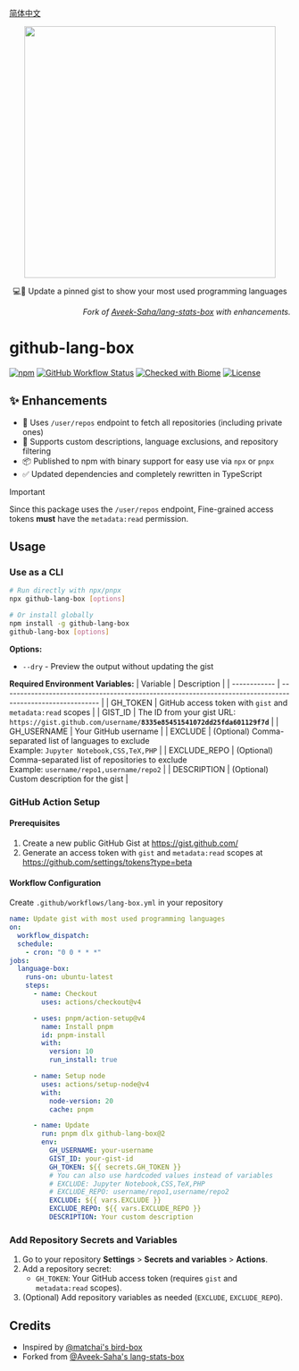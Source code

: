 [简体中文](./README_HANS.md)

<p align="center">
  <img width="450" src="https://user-images.githubusercontent.com/31800695/138593031-536f9b8c-714c-4c4f-8725-63ea105fcca0.png">
  <p align="center">💻📌 Update a pinned gist to show your most used programming languages</p>
  <p align="right"><i>
  Fork of <a href="https://github.com/Aveek-Saha/lang-stats-box">Aveek-Saha/lang-stats-box</a> with enhancements.
  </i></p>
</p>

# github-lang-box
[![npm](https://img.shields.io/npm/v/github-activity-box.svg?style=flat-square&color=444)](https://www.npmjs.com/package/github-lang-box)
[![GitHub Workflow Status](https://img.shields.io/github/actions/workflow/status/maxchang3/github-lang-box/ci.yml?style=flat-square&label=CI)](https://github.com/maxchang3/github-lang-box/actions)
[![Checked with Biome](https://img.shields.io/badge/Checked_with-Biome-60a5fa?style=flat-square&logo=biome)](https://biomejs.dev)
[![License](https://img.shields.io/github/license/maxchang3/github-lang-box?style=flat-square)](LICENSE)

## ✨ Enhancements

- 🔑 Uses `/user/repos` endpoint to fetch all repositories (including private ones)
- 🎨 Supports custom descriptions, language exclusions, and repository filtering
- 📦 Published to npm with binary support for easy use via `npx` or `pnpx`
- ✅ Updated dependencies and completely rewritten in TypeScript

> [!important]
> Since this package uses the `/user/repos` endpoint, Fine-grained access tokens **must** have the `metadata:read` permission.

## Usage

### Use as a CLI

```bash
# Run directly with npx/pnpx
npx github-lang-box [options]

# Or install globally
npm install -g github-lang-box
github-lang-box [options]
```

**Options:**
- `--dry` - Preview the output without updating the gist

**Required Environment Variables:**
| Variable     | Description                                                                                               |
| ------------ | --------------------------------------------------------------------------------------------------------- |
| GH_TOKEN     | GitHub access token with `gist` and `metadata:read` scopes                                                |
| GIST_ID      | The ID from your gist URL: <br> `https://gist.github.com/username/`**`8335e85451541072dd25fda601129f7d`** |
| GH_USERNAME  | Your GitHub username                                                                                      |
| EXCLUDE      | (Optional) Comma-separated list of languages to exclude <br> Example: `Jupyter Notebook,CSS,TeX,PHP`      |
| EXCLUDE_REPO | (Optional) Comma-separated list of repositories to exclude <br> Example: `username/repo1,username/repo2`  |
| DESCRIPTION  | (Optional) Custom description for the gist                                                                |

### GitHub Action Setup

#### Prerequisites

1. Create a new public GitHub Gist at https://gist.github.com/
2. Generate an access token with `gist` and `metadata:read` scopes at https://github.com/settings/tokens?type=beta

#### Workflow Configuration

Create `.github/workflows/lang-box.yml` in your repository

```yaml
name: Update gist with most used programming languages
on:
  workflow_dispatch:
  schedule:
    - cron: "0 0 * * *"
jobs:
  language-box:
    runs-on: ubuntu-latest
    steps:
      - name: Checkout
        uses: actions/checkout@v4

      - uses: pnpm/action-setup@v4
        name: Install pnpm
        id: pnpm-install
        with:
          version: 10
          run_install: true

      - name: Setup node
        uses: actions/setup-node@v4
        with:
          node-version: 20
          cache: pnpm

      - name: Update
        run: pnpm dlx github-lang-box@2
        env:
          GH_USERNAME: your-username
          GIST_ID: your-gist-id
          GH_TOKEN: ${{ secrets.GH_TOKEN }}
          # You can also use hardcoded values instead of variables
          # EXCLUDE: Jupyter Notebook,CSS,TeX,PHP
          # EXCLUDE_REPO: username/repo1,username/repo2
          EXCLUDE: ${{ vars.EXCLUDE }}
          EXCLUDE_REPO: ${{ vars.EXCLUDE_REPO }}
          DESCRIPTION: Your custom description
```

### Add Repository Secrets and Variables

1. Go to your repository **Settings** > **Secrets and variables** > **Actions**.
2. Add a repository secret:
   - `GH_TOKEN`: Your GitHub access token (requires `gist` and `metadata:read` scopes).
3. (Optional) Add repository variables as needed (`EXCLUDE`, `EXCLUDE_REPO`).

  
## Credits

- Inspired by [@matchai's bird-box](https://github.com/matchai/bird-box)
- Forked from [@Aveek-Saha's lang-stats-box](https://github.com/Aveek-Saha/lang-stats-box)
